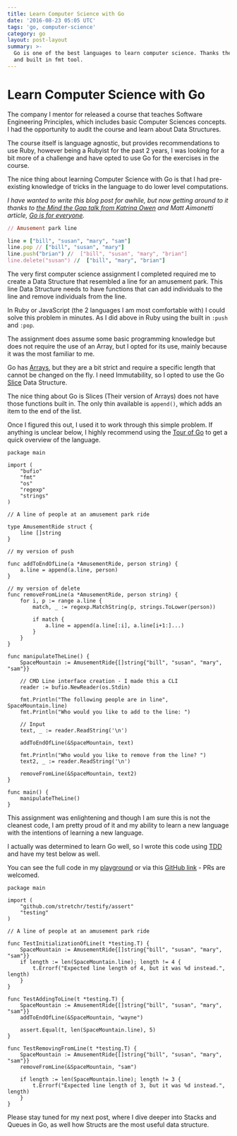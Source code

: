 ```yaml
---
title: Learn Computer Science with Go
date: '2016-08-23 05:05 UTC'
tags: 'go, computer-science'
category: go
layout: post-layout
summary: >-
  Go is one of the best languages to learn computer science. Thanks the compiler
  and built in fmt tool.
---
```


# Learn Computer Science with Go

The company I mentor for released a course that teaches Software
Engineering Principles, which includes basic Computer Sciences concepts.
I had the opportunity to audit the course and learn about Data
Structures.

The course itself is language agnostic, but provides recommendations to use Ruby, however being a Rubyist for the past 2 years, I was looking for a bit more of a challenge and have opted to use Go for the exercises in the course.

The nice thing about learning Computer Science with Go is that I had
pre-existing knowledge of tricks in the language to do lower level
computations.

*I have wanted to write this blog post for awhile, but now getting around
to it thanks to [the  Mind the Gap talk from Katrina Owen](https://www.youtube.com/watch?v=ClPIeuL9HnI) and Matt Aimonetti article, [Go is for everyone](https://medium.com/@mattetti/go-is-for-everyone-b4f84be04c43#.8r2x2ahem).*

```ruby
// Amusement park line

line = ["bill", "susan", "mary", "sam"]
line.pop // ["bill", "susan", "mary"]
line.push("brian") //  ["bill", "susan", "mary", "brian"]
line.delete("susan") //  ["bill", "mary", "brian"]
```

The very first computer science assignment I completed required me to create a Data Structure that
resembled a line for an amusement park. This line Data Structure needs
to have functions that can add individuals to the line and remove
individuals from the line.

In Ruby or JavaScript (the 2
 languages I am most comfortable with) I could solve this problem in
minutes. As I did above in Ruby using the built in `:push` and `:pop`.

The assignment does assume some basic programming knowledge but does not
require the use of an Array, but I opted for its use, mainly because it was the most
familiar to me.

Go has [Arrays](https://tour.golang.org/moretypes/6), but they are a bit strict and require a specific length
that cannot be changed on the fly. I need Immutability, so I opted to
use the Go [Slice](https://tour.golang.org/moretypes/7) Data Structure.

The nice thing about Go is Slices (Their version of Arrays) does not
have those functions built in. The only thin available is `append()`, which
adds an item to the end of the list. 

Once I figured this out, I used it to work through this simple problem.
If anything is unclear below, I highly recommend using the [Tour of Go](https://tour.golang.org/welcome/1) to get a quick overview of the language. 


```
package main

import (
	"bufio"
	"fmt"
	"os"
	"regexp"
	"strings"
)

// A line of people at an amusement park ride

type AmusementRide struct {
	line []string
}

// my version of push

func addToEndOfLine(a *AmusementRide, person string) {
	a.line = append(a.line, person)
}

// my version of delete
func removeFromLine(a *AmusementRide, person string) {
	for i, p := range a.line {
		match, _ := regexp.MatchString(p, strings.ToLower(person))

		if match {
			a.line = append(a.line[:i], a.line[i+1:]...)
		}
	}
}

func manipulateTheLine() {
	SpaceMountain := AmusementRide{[]string{"bill", "susan", "mary", "sam"}}

	// CMD Line interface creation - I made this a CLI
	reader := bufio.NewReader(os.Stdin)

	fmt.Println("The following people are in line", SpaceMountain.line)
	fmt.Println("Who would you like to add to the line: ")

	// Input
	text, _ := reader.ReadString('\n')

	addToEndOfLine(&SpaceMountain, text)

	fmt.Println("Who would you like to remove from the line? ")
	text2, _ := reader.ReadString('\n')

	removeFromLine(&SpaceMountain, text2)
}

func main() {
	manipulateTheLine()
}

```

This assignment was enlightening and though I am sure this is not the
cleanest code, I am pretty proud of it and my ability to learn a new
language with the intentions of learning a new language.

I actually was determined to learn Go well, so I wrote this code using [TDD](https://en.wikipedia.org/wiki/Test-driven_development) and have my test below as well.

You can see the full code in my [playground](https://play.golang.org/p/I-O_wGBLVN) or via this [GitHub link](https://github.com/bdougie/bloc-data-structures/blob/master/intro_to_data_structures/assignment.go) - PRs are welcomed.

```
package main

import (
	"github.com/stretchr/testify/assert"
	"testing"
)

// A line of people at an amusement park ride

func TestInitializationOfLine(t *testing.T) {
	SpaceMountain := AmusementRide{[]string{"bill", "susan", "mary", "sam"}}
	if length := len(SpaceMountain.line); length != 4 {
		t.Errorf("Expected line length of 4, but it was %d instead.", length)
	}
}

func TestAddingToLine(t *testing.T) {
	SpaceMountain := AmusementRide{[]string{"bill", "susan", "mary", "sam"}}
	addToEndOfLine(&SpaceMountain, "wayne")

	assert.Equal(t, len(SpaceMountain.line), 5)
}

func TestRemovingFromLine(t *testing.T) {
	SpaceMountain := AmusementRide{[]string{"bill", "susan", "mary", "sam"}}
	removeFromLine(&SpaceMountain, "sam")

	if length := len(SpaceMountain.line); length != 3 {
		t.Errorf("Expected line length of 3, but it was %d instead.", length)
	}
}
```
Please stay tuned for my next post, where I dive deeper into Stacks and
Queues in Go, as well how Structs are the most useful data structure.
